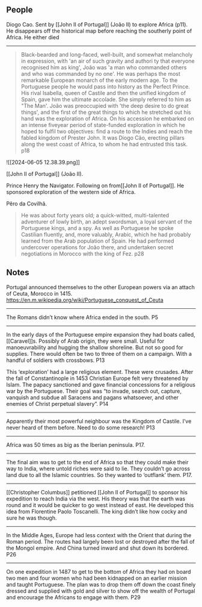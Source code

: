 

## People

Diogo Cao. Sent by [[John II of Portugal]] (João II) to explore Africa (p11). He disappears off the historical map before reaching the southerly point of Africa. He either died 


***

> Black-bearded and long-faced, well-built, and somewhat melancholy in expression, with 'an air of such gravity and authori ty that everyone recognised him as king', João was 'a man who commanded others and who was commanded by no one'. He was perhaps the most remarkable European monarch of the early modern age. To the Portuguese people he would pass into history as the Perfect Prince. His rival Isabella, queen of Castile and then the unified kingdom of Spain, gave him the ultimate accolade. She simply referred to him as "The Man'. João was preoccupied with 'the deep desire to do great things', and the first of the great things to which he stretched out his hand was the exploration of Africa. On his accession he embarked on an intense fiveyear period of state-funded exploration in which he hoped to fulfil two objectives: find a route to the Indies and reach the fabled kingdom of Prester John. It was Diogo Cão, erecting pillars along the west coast of Africa, to whom he had entrusted this task. p18

![[2024-06-05 12.38.39.png]]

[[John II of Portugal]] (João II).

Prince Henry the Navigator. Following on from[[John II of Portugal]]. He sponsored exploration of the western side of Africa. 

Pêro da Covilhã. 
> He was about forty years old; a quick-witted, multi-talented adventurer of lowly birth, an adept swordsman, a loyal servant of  the Portuguese kings, and a spy. As well as Portuguese he spoke Castilian fluently, and, more valuably, Arabic, which he had probably learned from the Arab population of Spain. He had performed undercover operations for João there, and undertaken secret negotiations in Morocco with the king of Fez. p28
## Notes

Portugal announced themselves to the other European powers via an attach of Ceuta, Morocco in 1415. https://en.m.wikipedia.org/wiki/Portuguese_conquest_of_Ceuta

***

The Romans didn’t know where Africa ended in the south. P5

***

In the early days of the Portuguese empire expansion they had boats called, [[Caravel]]s. Possibly of Arab origin, they were small. Useful for manoeuvrability and hugging the shallow shoreline. But not so good for supplies. There would often be two to three of them on a campaign. With a handful of soldiers with crossbows. P13

This ‘exploration’ had a large religious element. These were crusades. After the fall of Constantinople in 1453 Christian Europe felt very threatened by Islam. The papacy sanctioned and gave financial concessions for a religious war by the Portuguese. Their goal was  “to invade, search out, capture, vanquish and subdue all Saracens and pagans whatsoever, and other enemies of Christ perpetual slavery”. P14

***

Apparently their most powerful neighbour was the Kingdom of Castile. I’ve never heard of them before. Need to do some research! P13

***

Africa was 50 times as big as the Iberian peninsula. P17.

***

The final aim was to get to the end of Africa so that they could make their way to India, where untold riches were said to lie. They couldn’t go across land due to all the Islamic countries. So they wanted to ‘outflank’ them. P17.

*** 

[[Christopher Columbus]] petitioned [[John II of Portugal]] to sponsor his expedition to reach India via the west. His theory was that the earth was round and it would be quicker to go west instead of east. He developed this idea from Florentine Paolo Toscanelli. The king didn’t like how cocky and sure he was though.  

*** 

In the Middle Ages, Europe had less context with the Orient that during the Roman period. The routes had largely been lost or destroyed after the fall of the Mongol empire. And China turned inward and shut down its bordered. P26

***

On one expedition in 1487 to get to the bottom of Africa they had on board two men and four women who had been kidnapped on an earlier mission and taught Portuguese. The plan was to drop them off down the coast finely dressed and supplied with gold and silver to show off the wealth of Portugal and encourage the Africans to engage with them. P29 
